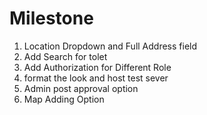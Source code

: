 # Milestone
1. Location Dropdown and Full Address field
2. Add Search for tolet
3. Add Authorization for Different Role
4. format the look and host test sever
5. Admin post approval option
6. Map Adding Option  
